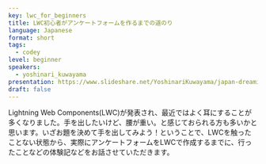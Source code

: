 ```yaml
---
key: lwc_for_beginners
title: LWC初心者がアンケートフォームを作るまでの道のり
language: Japanese
format: short
tags:
  - codey
level: beginner
speakers:
  - yoshinari_kuwayama
presentation: https://www.slideshare.net/YoshinariKuwayama/japan-dreamin-2020-kuwayama-yoshinari
draft: false
---
```

Lightning Web Components(LWC)が発表され、最近ではよく耳にすることが多くなりました。手を出したいけど、腰が重い。と感じておられる方も多いかと思います。いざお題を決めて手を出してみよう！ということで、LWCを触ったことない状態から、実際にアンケートフォームをLWCで作成するまでに、行ったことなどの体験記などをお話させていただきます。